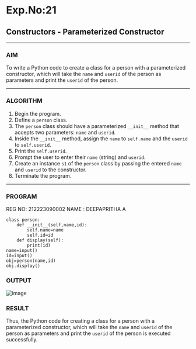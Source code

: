 # Exp.No:21  
## Constructors - Parameterized Constructor

---

### AIM  
To write a Python code to create a class for a person with a parameterized constructor, which will take the `name` and `userid` of the person as parameters and print the `userid` of the person.

---

### ALGORITHM

1. Begin the program.  
2. Define a `person` class.  
3. The `person` class should have a parameterized `__init__` method that accepts two parameters: `name` and `userid`.  
4. Inside the `__init__` method, assign the `name` to `self.name` and the `userid` to `self.userid`.  
5. Print the `self.userid`.  
6. Prompt the user to enter their `name` (string) and `userid`.  
7. Create an instance `s1` of the `person` class by passing the entered `name` and `userid` to the constructor.  
8. Terminate the program.

---

### PROGRAM
REG NO: 212223090002
NAME : DEEPAPRITHA A
```
class person:
    def __init__(self,name,id):
        self.name=name
        self.id=id
    def display(self):
        print(id)
name=input()
id=input()
obj=person(name,id)
obj.display()

```

### OUTPUT
![image](https://github.com/user-attachments/assets/a119d1a3-a61e-47f6-8b2f-47bed957f670)


### RESULT
Thus, the Python code for creating a class for a person with a parameterized constructor, which will take the `name` and `userid` of the person as parameters and print the `userid` of the person is executed successfully.
